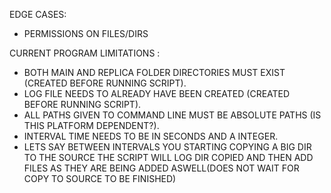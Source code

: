 EDGE CASES:
  - PERMISSIONS ON FILES/DIRS

CURRENT PROGRAM LIMITATIONS :
  - BOTH MAIN AND REPLICA FOLDER DIRECTORIES MUST EXIST (CREATED BEFORE RUNNING SCRIPT).
  - LOG FILE NEEDS TO ALREADY HAVE BEEN CREATED (CREATED BEFORE RUNNING SCRIPT).
  - ALL PATHS GIVEN TO COMMAND LINE MUST BE ABSOLUTE PATHS (IS THIS PLATFORM DEPENDENT?).
  - INTERVAL TIME NEEDS TO BE IN SECONDS AND A INTEGER.
  - LETS SAY BETWEEN INTERVALS YOU STARTING COPYING A BIG DIR TO THE SOURCE THE SCRIPT WILL LOG DIR COPIED AND THEN ADD FILES AS THEY ARE BEING ADDED ASWELL(DOES NOT WAIT FOR COPY TO SOURCE TO BE FINISHED)
